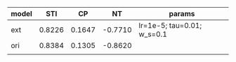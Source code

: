 | model | STI | CP | NT | params |
|---|---|---|---|---|
| ext | 0.8226  | 0.1647 | -0.7710 | lr=1e-5; tau=0.01; w_s=0.1 |
|  ori | 0.8384 | 0.1305 | -0.8620 |   |
|   |   |   |   |   |